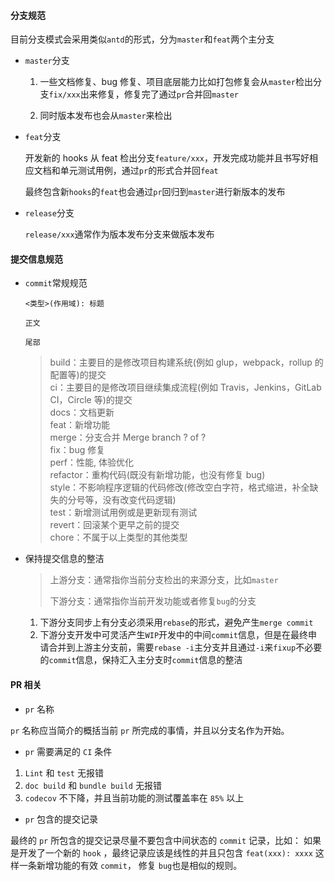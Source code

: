 #### 分支规范

目前分支模式会采用类似`antd`的形式，分为`master`和`feat`两个主分支

- `master`分支

  1. 一些文档修复、bug 修复、项目底层能力比如打包修复会从`master`检出分支`fix/xxx`出来修复，修复完了通过`pr`合并回`master`

  2. 同时版本发布也会从`master`来检出

- `feat`分支

  开发新的 hooks 从 feat 检出分支`feature/xxx`，开发完成功能并且书写好相应文档和单元测试用例，通过`pr`的形式合并回`feat`

  最终包含新`hooks`的`feat`也会通过`pr`回归到`master`进行新版本的发布

- `release`分支

  `release/xxx`通常作为版本发布分支来做版本发布

#### 提交信息规范

- `commit`常规规范

  ```
  <类型>(作用域): 标题

  正文

  尾部
  ```

  > build：主要目的是修改项目构建系统(例如 glup，webpack，rollup 的配置等)的提交  
  > ci：主要目的是修改项目继续集成流程(例如 Travis，Jenkins，GitLab CI，Circle 等)的提交  
  > docs：文档更新  
  > feat：新增功能  
  > merge：分支合并 Merge branch ? of ?  
  > fix：bug 修复  
  > perf：性能, 体验优化  
  > refactor：重构代码(既没有新增功能，也没有修复 bug)  
  > style：不影响程序逻辑的代码修改(修改空白字符，格式缩进，补全缺失的分号等，没有改变代码逻辑)  
  > test：新增测试用例或是更新现有测试  
  > revert：回滚某个更早之前的提交  
  > chore：不属于以上类型的其他类型

- 保持提交信息的整洁

  > 上游分支：通常指你当前分支检出的来源分支，比如`master`
  >
  > 下游分支：通常指你当前开发功能或者修复`bug`的分支

  1. 下游分支同步上有分支必须采用`rebase`的形式，避免产生`merge commit`
  2. 下游分支开发中可灵活产生`WIP`开发中的中间`commit`信息，但是在最终申请合并到上游主分支前，需要`rebase -i`主分支并且通过`-i`来`fixup`不必要的`commit`信息，保持汇入主分支时`commit`信息的整洁

#### PR 相关

- `pr` 名称

`pr` 名称应当简介的概括当前 `pr` 所完成的事情，并且以分支名作为开始。

- `pr` 需要满足的 `CI` 条件

1. `Lint` 和 `test` 无报错
2. `doc build` 和 `bundle build` 无报错
3. `codecov` 不下降，并且当前功能的测试覆盖率在 `85%` 以上

- `pr` 包含的提交记录

最终的 `pr` 所包含的提交记录尽量不要包含中间状态的 `commit` 记录，比如：
如果是开发了一个新的 `hook` ，最终记录应该是线性的并且只包含 `feat(xxx): xxxx` 这样一条新增功能的有效 `commit`，
修复 `bug`也是相似的规则。
